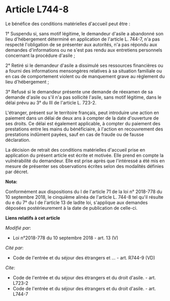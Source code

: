 # Article L744-8

Le bénéfice des conditions matérielles d'accueil peut être :

1° Suspendu si, sans motif légitime, le demandeur d'asile a abandonné son lieu d'hébergement déterminé en application de
l'article L. 744-7, n'a pas respecté l'obligation de se présenter aux autorités, n'a pas répondu aux demandes d'informations
ou ne s'est pas rendu aux entretiens personnels concernant la procédure d'asile ;

2° Retiré si le demandeur d'asile a dissimulé ses ressources financières ou a fourni des informations mensongères relatives à
sa situation familiale ou en cas de comportement violent ou de manquement grave au règlement du lieu d'hébergement ;

3° Refusé si le demandeur présente une demande de réexamen de sa demande d'asile ou s'il n'a pas sollicité l'asile, sans
motif légitime, dans le délai prévu au 3° du III de l'article L. 723-2.

L'étranger, présent sur le territoire français, peut introduire une action en paiement dans un délai de deux ans à compter de
la date d'ouverture de ses droits. Ce délai est également applicable, à compter du paiement des prestations entre les mains
du bénéficiaire, à l'action en recouvrement des prestations indûment payées, sauf en cas de fraude ou de fausse déclaration.

La décision de retrait des conditions matérielles d'accueil prise en application du présent article est écrite et motivée.
Elle prend en compte la vulnérabilité du demandeur. Elle est prise après que l'intéressé a été mis en mesure de présenter ses
observations écrites selon des modalités définies par décret.

**Nota:**

Conformément aux dispositions du I de l'article 71 de la loi n° 2018-778 du 10 septembre 2018, le cinquième alinéa de
l'article L. 744-8 tel qu'il résulte du e du 7° du I de l'article 13 de ladite loi, s'applique aux demandes déposées
postérieurement à la date de publication de celle-ci.

**Liens relatifs à cet article**

_Modifié par_:

  - Loi n°2018-778 du 10 septembre 2018 - art. 13 (V)

_Cité par_:

  - Code de l'entrée et du séjour des étrangers et ... - art. R744-9 (VD)

_Cite_:

  - Code de l'entrée et du séjour des étrangers et du droit d'asile. - art. L723-2
  - Code de l'entrée et du séjour des étrangers et du droit d'asile. - art. L744-7

